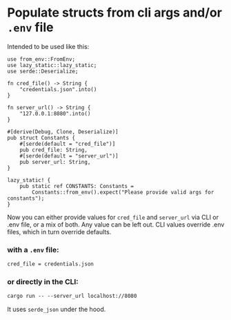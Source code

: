 # Populate structs from cli args and/or `.env` file

Intended to be used like this:

```rs, no_run
use from_env::FromEnv;
use lazy_static::lazy_static;
use serde::Deserialize;

fn cred_file() -> String {
    "credentials.json".into()
}

fn server_url() -> String {
    "127.0.0.1:8080".into()
}

#[derive(Debug, Clone, Deserialize)]
pub struct Constants {
    #[serde(default = "cred_file")]
    pub cred_file: String,
    #[serde(default = "server_url")]
    pub server_url: String,
}

lazy_static! {
    pub static ref CONSTANTS: Constants =
        Constants::from_env().expect("Please provide valid args for constants");
}
```

Now you can either provide values for `cred_file` and `server_url` via CLI or .env file, or a mix of both. Any value can be left out.
CLI values override .env files, which in turn override defaults.

### with a `.env` file:

```txt
cred_file = credentials.json
```

### or directly in the CLI:

```txt
cargo run -- --server_url localhost://8080
```

It uses `serde_json` under the hood.
